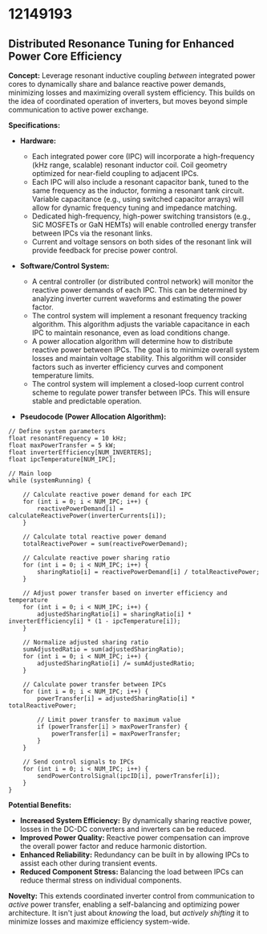 # 12149193

## Distributed Resonance Tuning for Enhanced Power Core Efficiency

**Concept:** Leverage resonant inductive coupling *between* integrated power cores to dynamically share and balance reactive power demands, minimizing losses and maximizing overall system efficiency. This builds on the idea of coordinated operation of inverters, but moves beyond simple communication to active power exchange.

**Specifications:**

*   **Hardware:**
    *   Each integrated power core (IPC) will incorporate a high-frequency (kHz range, scalable) resonant inductor coil.  Coil geometry optimized for near-field coupling to adjacent IPCs.
    *   Each IPC will also include a resonant capacitor bank, tuned to the same frequency as the inductor, forming a resonant tank circuit.  Variable capacitance (e.g., using switched capacitor arrays) will allow for dynamic frequency tuning and impedance matching.
    *   Dedicated high-frequency, high-power switching transistors (e.g., SiC MOSFETs or GaN HEMTs) will enable controlled energy transfer between IPCs via the resonant links.
    *   Current and voltage sensors on both sides of the resonant link will provide feedback for precise power control.

*   **Software/Control System:**
    *   A central controller (or distributed control network) will monitor the reactive power demands of each IPC.  This can be determined by analyzing inverter current waveforms and estimating the power factor.
    *   The control system will implement a resonant frequency tracking algorithm.  This algorithm adjusts the variable capacitance in each IPC to maintain resonance, even as load conditions change.
    *   A power allocation algorithm will determine how to distribute reactive power between IPCs.  The goal is to minimize overall system losses and maintain voltage stability. This algorithm will consider factors such as inverter efficiency curves and component temperature limits.
    *   The control system will implement a closed-loop current control scheme to regulate power transfer between IPCs. This will ensure stable and predictable operation.

*   **Pseudocode (Power Allocation Algorithm):**

```
// Define system parameters
float resonantFrequency = 10 kHz;
float maxPowerTransfer = 5 kW;
float inverterEfficiency[NUM_INVERTERS];
float ipcTemperature[NUM_IPC];

// Main loop
while (systemRunning) {

    // Calculate reactive power demand for each IPC
    for (int i = 0; i < NUM_IPC; i++) {
        reactivePowerDemand[i] = calculateReactivePower(inverterCurrents[i]);
    }

    // Calculate total reactive power demand
    totalReactivePower = sum(reactivePowerDemand);

    // Calculate reactive power sharing ratio
    for (int i = 0; i < NUM_IPC; i++) {
        sharingRatio[i] = reactivePowerDemand[i] / totalReactivePower;
    }

    // Adjust power transfer based on inverter efficiency and temperature
    for (int i = 0; i < NUM_IPC; i++) {
        adjustedSharingRatio[i] = sharingRatio[i] * inverterEfficiency[i] * (1 - ipcTemperature[i]);
    }

    // Normalize adjusted sharing ratio
    sumAdjustedRatio = sum(adjustedSharingRatio);
    for (int i = 0; i < NUM_IPC; i++) {
        adjustedSharingRatio[i] /= sumAdjustedRatio;
    }

    // Calculate power transfer between IPCs
    for (int i = 0; i < NUM_IPC; i++) {
        powerTransfer[i] = adjustedSharingRatio[i] * totalReactivePower;

        // Limit power transfer to maximum value
        if (powerTransfer[i] > maxPowerTransfer) {
            powerTransfer[i] = maxPowerTransfer;
        }
    }

    // Send control signals to IPCs
    for (int i = 0; i < NUM_IPC; i++) {
        sendPowerControlSignal(ipcID[i], powerTransfer[i]);
    }
}
```

**Potential Benefits:**

*   **Increased System Efficiency:**  By dynamically sharing reactive power, losses in the DC-DC converters and inverters can be reduced.
*   **Improved Power Quality:**  Reactive power compensation can improve the overall power factor and reduce harmonic distortion.
*   **Enhanced Reliability:**  Redundancy can be built in by allowing IPCs to assist each other during transient events.
*   **Reduced Component Stress:**  Balancing the load between IPCs can reduce thermal stress on individual components.

**Novelty:** This extends coordinated inverter control from communication to *active* power transfer, enabling a self-balancing and optimizing power architecture. It isn't just about *knowing* the load, but *actively shifting* it to minimize losses and maximize efficiency system-wide.
